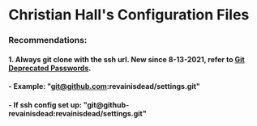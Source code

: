 # Christian Hall's Configuration Files

### Recommendations:
#### 1. Always git clone with the ssh url. New since 8-13-2021, refer to [Git Deprecated Passwords].
#### - Example:              "git@github.com:revainisdead/settings.git"
#### - If ssh config set up: "git@github-revainisdead:revainisdead/settings.git"

[//]: # (Reference Links)
    [Git Deprecated Passwords]: <https://github.blog/changelog/2021-08-12-git-password-authentication-is-shutting-down/>
